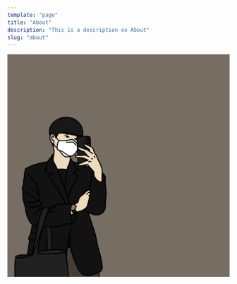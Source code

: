 ```yaml
---
template: "page"
title: "About"
description: "This is a description on About"
slug: "about"
---
```



![logo](../images/profile.jpeg)




